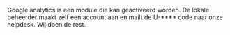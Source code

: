 Google analytics is een module die kan geactiveerd worden. De lokale beheerder maakt zelf een account aan en mailt de U-**** code naar onze helpdesk. Wij doen de rest. 